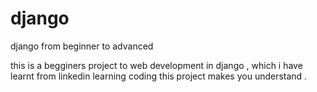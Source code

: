 # django
django from beginner to advanced

this is a begginers project to web development in django , which i have learnt from linkedin learning
coding this project makes you understand .
